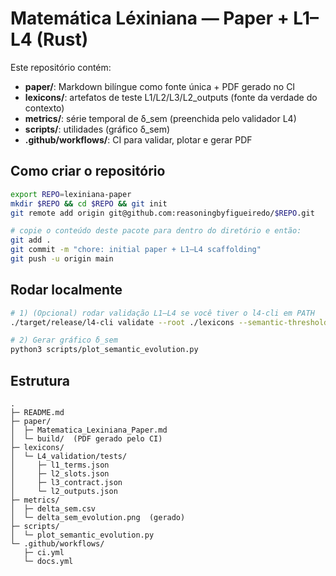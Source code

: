 # Matemática Léxiniana — Paper + L1–L4 (Rust)

Este repositório contém:
- **paper/**: Markdown bilíngue como fonte única + PDF gerado no CI
- **lexicons/**: artefatos de teste L1/L2/L3/L2_outputs (fonte da verdade do contexto)
- **metrics/**: série temporal de δ_sem (preenchida pelo validador L4)
- **scripts/**: utilidades (gráfico δ_sem)
- **.github/workflows/**: CI para validar, plotar e gerar PDF

## Como criar o repositório
```bash
export REPO=lexiniana-paper
mkdir $REPO && cd $REPO && git init
git remote add origin git@github.com:reasoningbyfigueiredo/$REPO.git

# copie o conteúdo deste pacote para dentro do diretório e então:
git add .
git commit -m "chore: initial paper + L1–L4 scaffolding"
git push -u origin main
```


## Rodar localmente
```bash
# 1) (Opcional) rodar validação L1–L4 se você tiver o l4-cli em PATH
./target/release/l4-cli validate --root ./lexicons --semantic-threshold 0.12

# 2) Gerar gráfico δ_sem
python3 scripts/plot_semantic_evolution.py
```

## Estrutura
```
.
├─ README.md
├─ paper/
│  ├─ Matematica_Lexiniana_Paper.md
│  └─ build/  (PDF gerado pelo CI)
├─ lexicons/
│  └─ L4_validation/tests/
│     ├─ l1_terms.json
│     ├─ l2_slots.json
│     ├─ l3_contract.json
│     └─ l2_outputs.json
├─ metrics/
│  ├─ delta_sem.csv
│  └─ delta_sem_evolution.png  (gerado)
├─ scripts/
│  └─ plot_semantic_evolution.py
└─ .github/workflows/
   ├─ ci.yml
   └─ docs.yml
```
